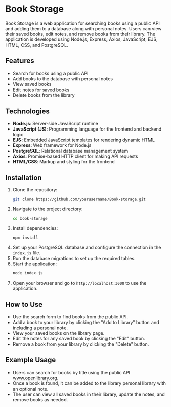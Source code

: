 # Book Storage

Book Storage is a web application for searching books using a public API and adding them to a database along with personal notes. Users can view their saved books, edit notes, and remove books from their library. The application is developed using Node.js, Express, Axios, JavaScript, EJS, HTML, CSS, and PostgreSQL.

## Features
- Search for books using a public API
- Add books to the database with personal notes
- View saved books
- Edit notes for saved books
- Delete books from the library

## Technologies
- **Node.js**: Server-side JavaScript runtime
- **JavaScript (JS)**: Programming language for the frontend and backend logic
- **EJS**: Embedded JavaScript templates for rendering dynamic HTML
- **Express**: Web framework for Node.js
- **PostgreSQL**: Relational database management system
- **Axios**: Promise-based HTTP client for making API requests
- **HTML/CSS**: Markup and styling for the frontend

## Installation
1. Clone the repository:
    ```sh
    git clone https://github.com/yourusername/Book-storage.git
    ```
2. Navigate to the project directory:
    ```sh
    cd book-storage
    ```
3. Install dependencies:
    ```sh
    npm install
    ```
4. Set up your PostgreSQL database and configure the connection in the `index.js` file.
5. Run the database migrations to set up the required tables.
6. Start the application:
    ```sh
    node index.js
    ```
7. Open your browser and go to `http://localhost:3000` to use the application.

## How to Use
- Use the search form to find books from the public API.
- Add a book to your library by clicking the "Add to Library" button and including a personal note.
- View your saved books on the library page.
- Edit the notes for any saved book by clicking the "Edit" button.
- Remove a book from your library by clicking the "Delete" button.

## Example Usage
- Users can search for books by title using the public API www.openlibrary.org.
- Once a book is found, it can be added to the library personal library with an optional note.
- The user can view all saved books in their library, update the notes, and remove books as needed.
